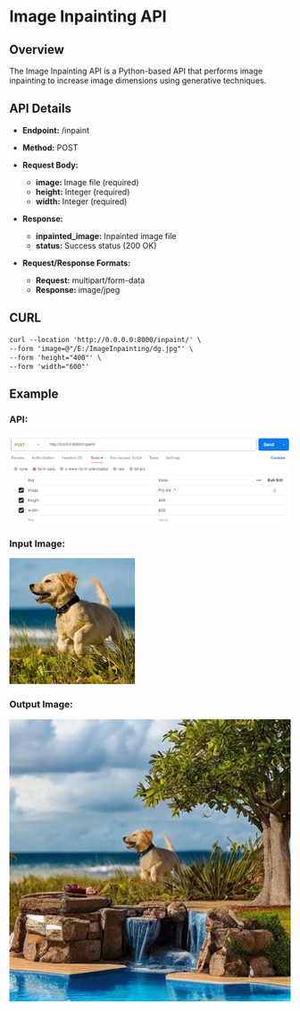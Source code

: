 Image Inpainting API
=====================================
Overview
------------
The Image Inpainting API is a Python-based API that performs image inpainting to increase image dimensions using generative techniques.

API Details
------------
- **Endpoint:** /inpaint
- **Method:** POST
- **Request Body:**
  - **image:** Image file (required)
  - **height:** Integer (required)
  - **width:** Integer (required)

- **Response:**
  - **inpainted_image:** Inpainted image file
  - **status:** Success status (200 OK)
- **Request/Response Formats:**
  - **Request:** multipart/form-data
  - **Response:** image/jpeg

CURL
------------
```
curl --location 'http://0.0.0.0:8000/inpaint/' \
--form 'image=@"/E:/ImageInpainting/dg.jpg"' \
--form 'height="400"' \
--form 'width="600"'
```

Example
----------------

### API:
![Input Image](https://github.com/fusionsami/ImageInpaintingAPI/blob/main/example_images/postman_api_details.png)

### Input Image:
![Input Image](https://github.com/fusionsami/ImageInpaintingAPI/blob/main/example_images/dog.jpg)

### Output Image:
![Output Image](https://github.com/fusionsami/ImageInpaintingAPI/blob/main/example_images/dog_inpainted.jpg)
